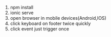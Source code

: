 1. npm install
2. ionic serve
3. open browser in mobile devices(Android,IOS)
4. click keyboard on footer twice quickly  
5. click event just trigger once
